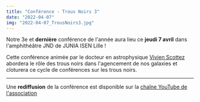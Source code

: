 ```yaml
---
title: "Conférence - Trous Noirs 3"
date: "2022-04-07"
img: "2022-04-07_TrousNoirs3.jpg"
---
```


Notre 3e et **dernière** conférence de l'année aura lieu ce **jeudi 7 avril** dans l'amphithéâtre JND de JUNIA ISEN Lille !

Cette conférence animée par le docteur en astrophysique [Vivien Scottez](https://fr.linkedin.com/in/dr-vivien-scottez) abordera le rôle des trous noirs dans l'agencement de nos galaxies et cloturera ce cycle de conférences sur les trous noirs.

---

Une **rediffusion** de la conférence est disponible sur la [chaîne YouTube de l'association](https://www.youtube.com/watch?v=pP9NHFS0p-E)
